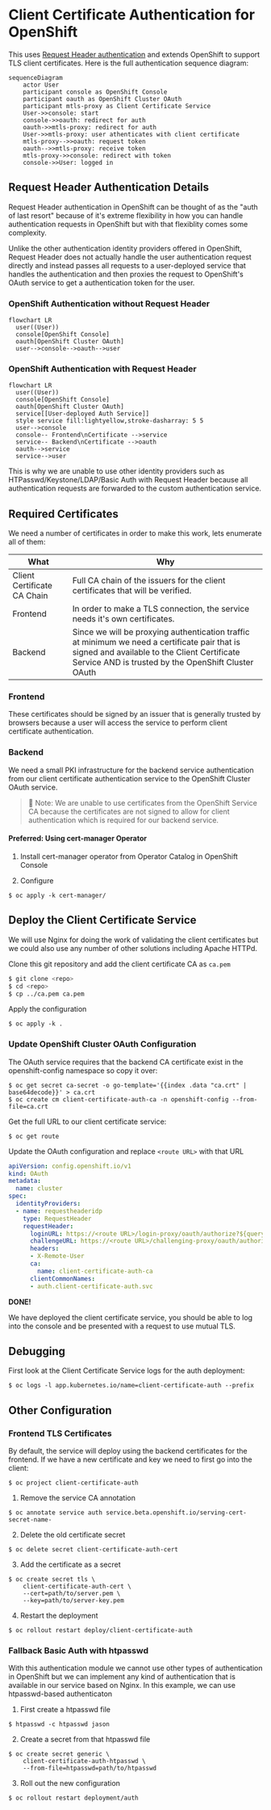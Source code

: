 # Client Certificate Authentication for OpenShift

This uses [Request Header authentication](https://docs.openshift.com/container-platform/4.11/authentication/identity_providers/configuring-request-header-identity-provider.html) and extends OpenShift to support TLS client
certificates. Here is the full authentication sequence diagram:

```mermaid
sequenceDiagram
    actor User
    participant console as OpenShift Console
    participant oauth as OpenShift Cluster OAuth
    participant mtls-proxy as Client Certificate Service
    User->>console: start
    console->>oauth: redirect for auth
    oauth->>mtls-proxy: redirect for auth
    User->>mtls-proxy: user athenticates with client certificate
    mtls-proxy-->>oauth: request token
    oauth-->>mtls-proxy: receive token
    mtls-proxy->>console: redirect with token 
    console->>User: logged in
```

## Request Header Authentication Details

Request Header authentication in OpenShift can be thought of as the "auth of last resort"
because of it's extreme flexibility in how you can handle authentication requests in
OpenShift but with that flexiblity comes some complexity.

Unlike the other authentication identity providers offered in OpenShift, Request Header
does not actually handle the user authentication request directly and instead passes all
requests to a user-deployed service that handles the authentication and then proxies the
request to OpenShift's OAuth service to get a authentication token for the user.

### OpenShift Authentication **without** Request Header

```mermaid
flowchart LR
  user((User))
  console[OpenShift Console]
  oauth[OpenShift Cluster OAuth]
  user-->console-->oauth-->user
```

### OpenShift Authentication **with** Request Header

```mermaid
flowchart LR
  user((User))
  console[OpenShift Console]
  oauth[OpenShift Cluster OAuth]
  service[[User-deployed Auth Service]] 
  style service fill:lightyellow,stroke-dasharray: 5 5
  user-->console
  console-- Frontend\nCertificate -->service
  service-- Backend\nCertificate -->oauth
  oauth-->service
  service-->user
```

This is why we are unable to use other identity providers such as HTPasswd/Keystone/LDAP/Basic Auth
with Request Header because all authentication requests are forwarded to the custom authentication
service.

## Required Certificates

We need a number of certificates in order to make this work, lets enumerate all
of them:

| What | Why |
| --- | --- |
| Client Certificate CA Chain | Full CA chain of the issuers for the client certificates that will be verified. |
| Frontend | In order to make a TLS connection, the service needs it's own certificates. |
| Backend | Since we will be proxying authentication traffic at minimum we need a certificate pair that is signed and available to the Client Certificate Service AND is trusted by the OpenShift Cluster OAuth |

### Frontend

These certificates should be signed by an issuer that is generally trusted by
browsers because a user will access the service to perform client certificate
authentication.

### Backend

We need a small PKI infrastructure for the backend service authentication from our client
certificate authentication service to the OpenShift Cluster OAuth service.

> :memo: Note: We are unable to use certificates from the OpenShift Service CA because
> the certificates are not signed to allow for client authentication which is required
> for our backend service.

#### Preferred: Using cert-manager Operator

1. Install cert-manager operator from Operator Catalog in OpenShift Console

2. Configure

```
$ oc apply -k cert-manager/
```

## Deploy the Client Certificate Service

We will use Nginx for doing the work of validating the client certificates but
we could also use any number of other solutions including Apache HTTPd.

Clone this git repository and add the client certificate CA as `ca.pem`

```bash
$ git clone <repo>
$ cd <repo>
$ cp ../ca.pem ca.pem
```

Apply the configuration

```
$ oc apply -k .
```

### Update OpenShift Cluster OAuth Configuration

The OAuth service requires that the backend CA certificate exist in the openshift-config
namespace so copy it over:

```
$ oc get secret ca-secret -o go-template='{{index .data "ca.crt" | base64decode}}' > ca.crt
$ oc create cm client-certificate-auth-ca -n openshift-config --from-file=ca.crt
```

Get the full URL to our client certificate service:

```
$ oc get route
```

Update the OAuth configuration and replace `<route URL>` with that URL

```yaml
apiVersion: config.openshift.io/v1
kind: OAuth
metadata:
  name: cluster
spec:
  identityProviders:
  - name: requestheaderidp
    type: RequestHeader
    requestHeader:
      loginURL: https://<route URL>/login-proxy/oauth/authorize?${query}
      challengeURL: https://<route URL>/challenging-proxy/oauth/authorize?${query}
      headers:
      - X-Remote-User
      ca:
        name: client-certificate-auth-ca
      clientCommonNames: 
      - auth.client-certificate-auth.svc
```

**DONE!**

We have deployed the client certificate service, you should be able to
log into the console and be presented with a request to use mutual TLS.

## Debugging

First look at the Client Certificate Service logs for the auth deployment:

```
$ oc logs -l app.kubernetes.io/name=client-certificate-auth --prefix
```

## Other Configuration

### Frontend TLS Certificates

By default, the service will deploy using the backend certificates for the frontend.
If we have a new certificate and key we need to first go into the client:

```
$ oc project client-certificate-auth
```

1. Remove the service CA annotation

```
$ oc annotate service auth service.beta.openshift.io/serving-cert-secret-name-
```

2. Delete the old certificate secret

```
$ oc delete secret client-certificate-auth-cert
```

3. Add the certificate as a secret

```
$ oc create secret tls \
    client-certificate-auth-cert \
    --cert=path/to/server.pem \
    --key=path/to/server-key.pem
```

4. Restart the deployment

```
$ oc rollout restart deploy/client-certificate-auth
```

### Fallback Basic Auth with htpasswd

With this authentication module we cannot use other types of authentication in OpenShift
but we can implement any kind of authentication that is available in our service based
on Nginx. In this example, we can use htpasswd-based authenticaton

1. First create a htpasswd file

```
$ htpasswd -c htpasswd jason
```

2. Create a secret from that htpasswd file

```
$ oc create secret generic \
    client-certificate-auth-htpasswd \
    --from-file=htpasswd=path/to/htpasswd
```

3. Roll out the new configuration

```
$ oc rollout restart deployment/auth
```
